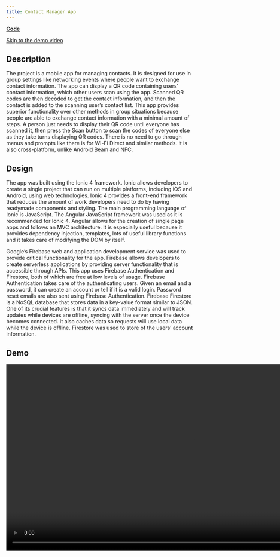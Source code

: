 ```yaml
---
title: Contact Manager App
---
```


**[Code](https://github.com/TroyNech/contactor)**

[Skip to the demo video](#demo)

## Description

The project is a mobile app for managing contacts. It is designed for use in group settings like networking events where people want to exchange contact information. The app can display a QR code containing users’ contact information, which other users scan using the app. Scanned QR codes are then decoded to get the contact information, and then the contact is added to the scanning user’s contact list. This app provides superior functionality over other methods in group situations because people are able to exchange contact information with a minimal amount of steps. A person just needs to display their QR code until everyone has scanned it, then press the Scan button to scan the codes of everyone else as they take turns displaying QR codes. There is no need to go through menus and prompts like there is for Wi-Fi Direct and similar methods. It is also cross-platform, unlike Android Beam and NFC.

## Design

The app was built using the Ionic 4 framework. Ionic allows developers to create a single project that can run on multiple platforms, including iOS and Android, using web technologies. Ionic 4 provides a front-end framework that reduces the amount of work developers need to do by having readymade components and styling. The main programming language of Ionic is JavaScript. The Angular JavaScript framework was used as it is recommended for Ionic 4. Angular allows for the creation of single page apps and follows an MVC architecture. It is especially useful because it provides dependency injection, templates, lots of useful library functions and it takes care of modifying the DOM by itself.

Google’s Firebase web and application development service was used to provide critical functionality for the app. Firebase allows developers to create serverless applications by providing server functionality that is accessible through APIs. This app uses Firebase Authentication and Firestore, both of which are free at low levels of usage. Firebase Authentication takes care of the authenticating users. Given an email and a password, it can create an account or tell if it is a valid login. Password reset emails are also sent using Firebase Authentication. Firebase Firestore is a NoSQL database that stores data in a key-value format similar to JSON. One of its crucial features is that it syncs data immediately and will track updates while devices are offline, syncing with the server once the device becomes connected. It also caches data so requests will use local data while the device is offline. Firestore was used to store of the users’ account information.

## Demo

<video height="500" controls>
  <source src="demo.mp4" type="video/mp4">
</video>